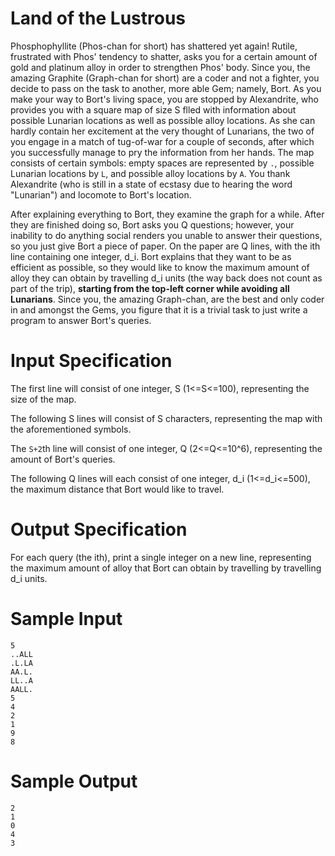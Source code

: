 # Land of the Lustrous
Phosphophyllite (Phos-chan for short) has shattered yet again! Rutile, frustrated with Phos' tendency to shatter, asks you for a certain amount of gold and platinum alloy in order to strengthen Phos' body. Since you, the amazing Graphite (Graph-chan for short) are a coder and not a fighter, you decide to pass on the task to another, more able Gem; namely, Bort. As you make your way to Bort's living space, you are stopped by Alexandrite, who provides you with a square map of size S flled with information about possible Lunarian locations as well as possible alloy locations. As she can hardly contain her excitement at the very thought of Lunarians, the two of you engage in a match of tug-of-war for a couple of seconds, after which you successfully manage to pry the information from her hands. The map consists of certain symbols: empty spaces are represented by `.`, possible Lunarian locations by `L`, and possible alloy locations by `A`. You thank Alexandrite (who is still in a state of ecstasy due to hearing the word "Lunarian") and locomote to Bort's location. 

After explaining everything to Bort, they examine the graph for a while. After they are finished doing so, Bort asks you Q questions; however, your inability to do anything social renders you unable to answer their questions, so you just give Bort a piece of paper. On the paper are Q lines, with the ith line containing one integer, d_i. Bort explains that they want to be as efficient as possible, so they would like to know the maximum amount of alloy they can obtain by travelling d_i units (the way back does not count as part of the trip), **starting from the top-left corner while avoiding all Lunarians**. Since you, the amazing Graph-chan, are the best and only coder in and amongst the Gems, you figure that it is a trivial task to just write a program to answer Bort's queries.

# Input Specification
The first line will consist of one integer, S (1<=S<=100), representing the size of the map.

The following S lines will consist of S characters, representing the map with the aforementioned symbols.

The `S+2`th line will consist of one integer, Q (2<=Q<=10^6), representing the amount of Bort's queries.

The following Q lines will each consist of one integer, d_i (1<=d_i<=500), the maximum distance that Bort would like to travel.

# Output Specification
For each query (the ith), print a single integer on a new line, representing the maximum amount of alloy that Bort can obtain by travelling by travelling d_i units.

# Sample Input
```
5
..ALL
.L.LA
AA.L.
LL..A
AALL.
5
4
2
1
9
8
```

# Sample Output
```
2
1
0
4
3
```
